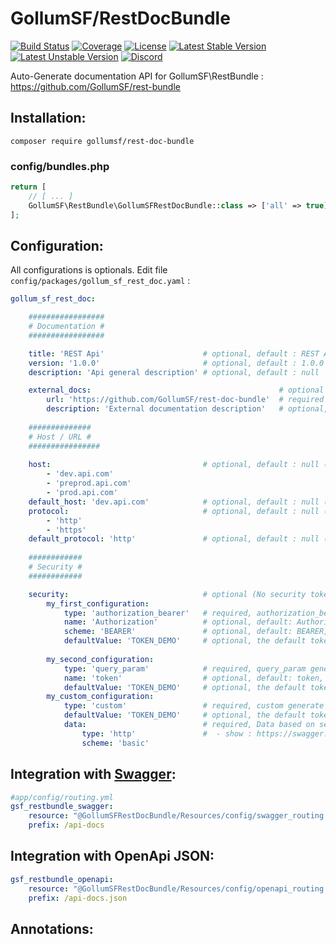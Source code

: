 # GollumSF/RestDocBundle
[![Build Status](https://travis-ci.com/GollumSF/rest-doc-bundle.svg?branch=master)](https://travis-ci.com/GollumSF/rest-doc-bundle)
[![Coverage](https://coveralls.io/repos/github/GollumSF/rest-doc-bundle/badge.svg?branch=master)](https://coveralls.io/github/GollumSF/rest-doc-bundle)
[![License](https://poser.pugx.org/gollumsf/rest-doc-bundle/license)](https://packagist.org/packages/gollumsf/rest-doc-bundle)
[![Latest Stable Version](https://poser.pugx.org/gollumsf/rest-doc-bundle/v/stable)](https://packagist.org/packages/gollumsf/rest-doc-bundle)
[![Latest Unstable Version](https://poser.pugx.org/gollumsf/rest-doc-bundle/v/unstable)](https://packagist.org/packages/gollumsf/rest-doc-bundle)
[![Discord](https://img.shields.io/discord/671741944149573687?color=purple&label=discord)](https://discord.gg/xMBc5SQ)

Auto-Generate documentation API for GollumSF\RestBundle : https://github.com/GollumSF/rest-bundle

## Installation:

```shell
composer require gollumsf/rest-doc-bundle
```

### config/bundles.php
```php
return [
    // [ ... ]
    GollumSF\RestBundle\GollumSFRestDocBundle::class => ['all' => true],
];
```

## Configuration: 

All configurations is optionals. Edit file `config/packages/gollum_sf_rest_doc.yaml` :
```yaml
gollum_sf_rest_doc:

    #################
    # Documentation #
    #################

    title: 'REST Api'                      # optional, default : REST Api
    version: '1.0.0'                       # optional, default : 1.0.0
    description: 'Api general description' # optional, default : null

    external_docs:                                          # optional
        url: 'https://github.com/GollumSF/rest-doc-bundle'  # required
        description: 'External documentation description'   # optional, default : null
    
    ##############
    # Host / URL #
    ################
    
    host:                                  # optional, default : null (return current host url)
        - 'dev.api.com'
        - 'preprod.api.com'
        - 'prod.api.com'
    default_host: 'dev.api.com'            # optional, default : null (return first item to host list)
    protocol:                              # optional, default : null (return current sheme url)
        - 'http'                           
        - 'https'
    default_protocol: 'http'               # optional, default : null (return first item to protocol list)
    
    ############
    # Security #
    ############

    security:                              # optional (No security token if not defined)
        my_first_configuration:
            type: 'authorization_bearer'   # required, authorization_bearer generate classic authorization bearer
            name: 'Authorization'          # optional, default: Authorization, the header name 
            scheme: 'BEARER'               # optional, default: BEARER, the scheme in header value
            defaultValue: 'TOKEN_DEMO'     # optional, the default token value for demo
            
        my_second_configuration:
            type: 'query_param'            # required, query_param generate query string token
            name: 'token'                  # optional, default: token, the query name
            defaultValue: 'TOKEN_DEMO'     # optional, the default token value for demo
        my_custom_configuration:
            type: 'custom'                 # required, custom generate a custom configuration based on:
            defaultValue: 'TOKEN_DEMO'     # optional, the default token value for demo
            data:                          # required, Data based on securitySchemes content 
                type: 'http'               #  - show : https://swagger.io/docs/specification/authentication/
                scheme: 'basic'

```

## Integration with [Swagger](https://github.com/swagger-api/swagger-ui): 

```yaml
#app/config/routing.yml
gsf_restbundle_swagger:
    resource: "@GollumSFRestDocBundle/Resources/config/swagger_routing.yml"
    prefix: /api-docs
```

## Integration with OpenApi JSON: 

```yaml
gsf_restbundle_openapi:
    resource: "@GollumSFRestDocBundle/Resources/config/openapi_routing.yml"
    prefix: /api-docs.json
```

## Annotations: 